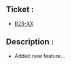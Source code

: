 ## Ticket :

- [R23-XX](https://rafiandria23.atlassian.net/browse/R23-XX)

## Description :

- Added new feature...
